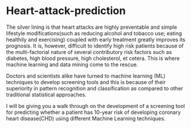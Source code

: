 # Heart-attack-prediction

The silver lining is that heart attacks are highly preventable and simple lifestyle modifications(such as reducing alcohol and tobacco use; eating healthily and exercising) coupled with early treatment greatly improves its prognosis. It is, however, difficult to identify high risk patients because of the multi-factorial nature of several contributory risk factors such as diabetes, high blood pressure, high cholesterol, et cetera. This is where machine learning and data mining come to the rescue.

Doctors and scientists alike have turned to machine learning (ML) techniques to develop screening tools and this is because of their superiority in pattern recognition and classification as compared to other traditional statistical approaches.

I will be giving you a walk through on the development of a screening tool for predicting whether a patient has 10-year risk of developing coronary heart disease(CHD) using different Machine Learning techniques.

